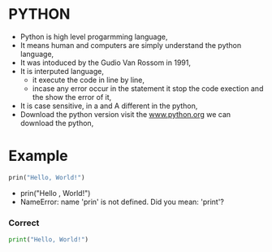 # PYTHON
- Python is high level progarmming language,
- It means human and computers are simply understand the python language,
- It was intoduced by the Gudio Van Rossom in 1991,
- It is interputed language,
  - it execute the code in line by line,
  - incase any error occur in the statement it stop the code exection and the show the error of it, 
- It is case sensitive, in a and A different in the python, 
- Download the python version visit the www.python.org we can download the python,

# Example 
```python
prin("Hello, World!")

```
-  prin("Hello , World!")
  - NameError: name 'prin' is not defined. Did you mean: 'print'?

### Correct
```python
print("Hello, World!")
```

